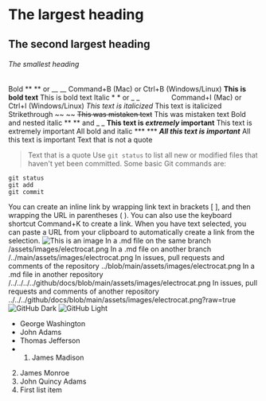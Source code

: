 # The largest heading
## The second largest heading
###### The smallest heading
Bold	** ** or __ __	Command+B (Mac) or Ctrl+B (Windows/Linux)	**This is bold text**	This is bold text
Italic	* * or _ _     	Command+I (Mac) or Ctrl+I (Windows/Linux)	*This text is italicized*	This text is italicized
Strikethrough	~~ ~~		~~This was mistaken text~~	This was mistaken text
Bold and nested italic	** ** and _ _		**This text is _extremely_ important**	This text is extremely important
All bold and italic	*** ***		***All this text is important***	All this text is important
Text that is not a quote

> Text that is a quote
> Use `git status` to list all new or modified files that haven't yet been committed.
> Some basic Git commands are:
```
git status
git add
git commit
```
You can create an inline link by wrapping link text in brackets [ ], and then wrapping the URL in parentheses ( ). You can also use the keyboard shortcut Command+K to create a link. When you have text selected, you can paste a URL from your clipboard to automatically create a link from the selection.
![This is an image](https://myoctocat.com/assets/images/base-octocat.svg)
In a .md file on the same branch	/assets/images/electrocat.png
In a .md file on another branch	/../main/assets/images/electrocat.png
In issues, pull requests and comments of the repository	../blob/main/assets/images/electrocat.png
In a .md file in another repository	/../../../../github/docs/blob/main/assets/images/electrocat.png
In issues, pull requests and comments of another repository	../../../github/docs/blob/main/assets/images/electrocat.png?raw=true
	![GitHub Dark](https://github.com/github-dark.png#gh-light-mode-only)
  ![GitHub Light](https://github.com/github-light.png#gh-dark-mode-only)
  - George Washington
- John Adams
- Thomas Jefferson
- 1. James Madison
2. James Monroe
3. John Quincy Adams
4. First list item
 
